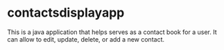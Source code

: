 # contactsdisplayapp
This is a java application that helps serves as a contact book for a user. It can allow to edit, update, delete, or add a new contact. 
